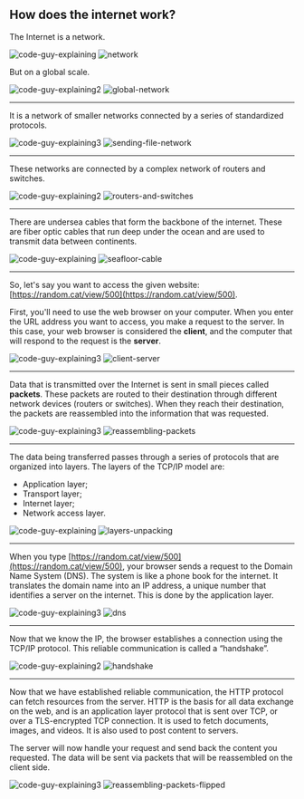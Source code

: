 ## How does the internet work?

The Internet is a network.

![code-guy-explaining](https://github.com/aloefflerj/roadmaps/assets/51006938/d4300ff4-65c4-410c-b133-27578f79f942)
![network](https://github.com/aloefflerj/roadmaps/assets/51006938/9b3c6696-1943-4ae3-b5da-8aa81d3500ee)

But on a global scale.

![code-guy-explaining2](https://github.com/aloefflerj/roadmaps/assets/51006938/b51da748-8b5a-4ff5-bfbb-bbef48ba1de3)
![global-network](https://github.com/aloefflerj/roadmaps/assets/51006938/afae5463-65a6-449c-bf17-38b593bcacb4)

---

It is a network of smaller networks connected by a series of standardized protocols.

![code-guy-explaining3](https://github.com/aloefflerj/roadmaps/assets/51006938/3e1d7f6f-886e-43ba-be67-0642a00700c9)
![sending-file-network](https://github.com/aloefflerj/roadmaps/assets/51006938/d6e888a3-06e7-4aa3-a26a-b936f270fc41)

---

These networks are connected by a complex network of routers and switches.

![code-guy-explaining2](https://github.com/aloefflerj/roadmaps/assets/51006938/b51da748-8b5a-4ff5-bfbb-bbef48ba1de3)
![routers-and-switches](https://github.com/aloefflerj/roadmaps/assets/51006938/c2394c12-93a7-40ca-8824-8c999b365b34)

---

There are undersea cables that form the backbone of the internet. These are fiber optic cables that run deep under the ocean and are used to transmit data between continents.

![code-guy-explaining](https://github.com/aloefflerj/roadmaps/assets/51006938/d4300ff4-65c4-410c-b133-27578f79f942)
![seafloor-cable](https://github.com/aloefflerj/roadmaps/assets/51006938/e4a95ca7-5bf6-4c69-8578-c4d17f8842a9)

---

So, let's say you want to access the given website: [https://random.cat/view/500](https://random.cat/view/500).

First, you'll need to use the web browser on your computer. When you enter the URL address you want to access, you make a request to the server. In this case, your web browser is considered the **client**, and the computer that will respond to the request is the **server**.

![code-guy-explaining3](https://github.com/aloefflerj/roadmaps/assets/51006938/3e1d7f6f-886e-43ba-be67-0642a00700c9)
![client-server](https://github.com/aloefflerj/roadmaps/assets/51006938/43632263-8007-45a4-9c65-113904042c1f)

---

Data that is transmitted over the Internet is sent in small pieces called **packets**. These packets are routed to their destination through different network devices (routers or switches). When they reach their destination, the packets are reassembled into the information that was requested.

![code-guy-explaining3](https://github.com/aloefflerj/roadmaps/assets/51006938/3e1d7f6f-886e-43ba-be67-0642a00700c9)
![reassembling-packets](https://github.com/aloefflerj/roadmaps/assets/51006938/e0c851ee-e787-4aa8-8a2f-6db0183619e7)

---

The data being transferred passes through a series of protocols that are organized into layers. The layers of the TCP/IP model are:

- Application layer;
- Transport layer;
- Internet layer;
- Network access layer.

![code-guy-explaining](https://github.com/aloefflerj/roadmaps/assets/51006938/d4300ff4-65c4-410c-b133-27578f79f942)
![layers-unpacking](https://github.com/aloefflerj/roadmaps/assets/51006938/e6d8b6bb-ff7f-4e65-83ed-39082a830ec9)

---

When you type [https://random.cat/view/500](https://random.cat/view/500), your browser sends a request to the Domain Name System (DNS). The system is like a phone book for the internet. It translates the domain name into an IP address, a unique number that identifies a server on the internet. This is done by the application layer.

![code-guy-explaining3](https://github.com/aloefflerj/roadmaps/assets/51006938/3e1d7f6f-886e-43ba-be67-0642a00700c9)
![dns](https://github.com/aloefflerj/roadmaps/assets/51006938/21ee89b8-1ae4-4b2d-99b4-17d483d36b12)

---

Now that we know the IP, the browser establishes a connection using the TCP/IP protocol. This reliable communication is called a “handshake”.

![code-guy-explaining2](https://github.com/aloefflerj/roadmaps/assets/51006938/b51da748-8b5a-4ff5-bfbb-bbef48ba1de3)
![handshake](https://github.com/aloefflerj/roadmaps/assets/51006938/5ab2a61b-9afd-47a3-9efb-7f0f48cf64ca)

---

Now that we have established reliable communication, the HTTP protocol can fetch resources from the server. HTTP is the basis for all data exchange on the web, and is an application layer protocol that is sent over TCP, or over a TLS-encrypted TCP connection. It is used to fetch documents, images, and videos. It is also used to post content to servers.

The server will now handle your request and send back the content you requested. The data will be sent via packets that will be reassembled on the client side.

![code-guy-explaining3](https://github.com/aloefflerj/roadmaps/assets/51006938/3e1d7f6f-886e-43ba-be67-0642a00700c9)
![reassembling-packets-flipped](https://github.com/aloefflerj/roadmaps/assets/51006938/a3459817-a9d3-44b1-b619-d8afbfeb1ab5)


